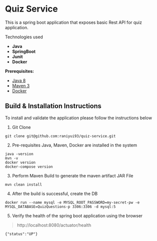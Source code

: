 # Quiz Service

This is a spring boot application that exposes basic Rest API for quiz application.

Technologies used

* **Java**
* **SpringBoot**
* **Junit**
* **Docker**

**Prerequisites:**

* [Java 8](https://adoptopenjdk.net/)
* [Maven 3](https://maven.apache.org/download.cgi)
* [Docker](https://www.docker.com/products/docker-desktop)

## Build & Installation Instructions

To install and validate the application please follow the instructions below

1. Git Clone
```
git clone git@github.com:raniyui93/quiz-service.git
```
2. Pre-requisites Java, Maven, Docker  are installed in the system
````
java -version
mvn -v
docker version
docker-compose version
```` 

3. Perform Maven Build to generate the maven artifact JAR File
```
mvn clean install   
```
4. After the build is successful, create the DB
```
docker run --name mysql -e MYSQL_ROOT_PASSWORD=my-secret-pw -e MYSQL_DATABASE=QuizQuestions-p 3306:3306 -d mysql:5
```
5. Verify the health of the spring boot application using the browser

>http://localhost:8080/actuator/health
````
{"status":"UP"}
````
